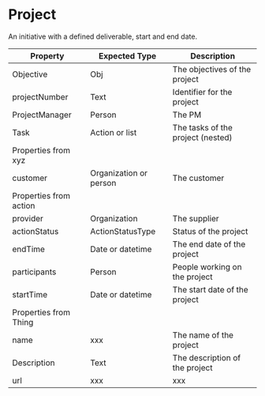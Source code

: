 # Project
An initiative with a defined deliverable, start and end date.


|Property |Expected Type |Description |
|---------|--------------|------------|
|Objective |Obj |The objectives of the project |
|projectNumber |Text |Identifier for the project |
|ProjectManager |Person |The PM |
|Task |Action or list |The tasks of the project (nested) |
|Properties from xyz | | |
|customer |Organization or person |The customer |
|Properties from action | | |
|provider |Organization | The supplier |
|actionStatus |ActionStatusType |Status of the project |
|endTime |Date or datetime | The end date of the project |
|participants |Person |People working on the project |
|startTime |Date or datetime |The start date of the project |
|Properties from Thing | | |
|name |xxx |The name of the project |
|Description |Text |The description of the project |
|url |xxx |xxx |
